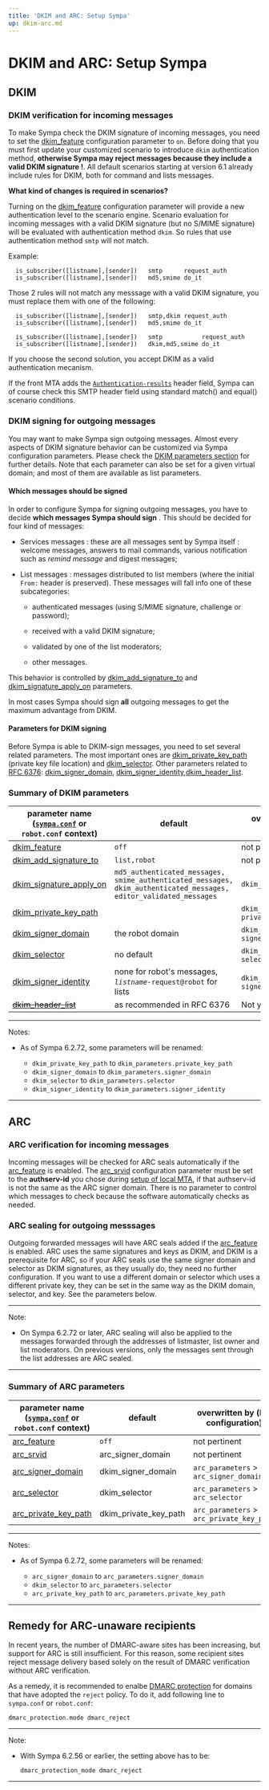 ```yaml
---
title: 'DKIM and ARC: Setup Sympa'
up: dkim-arc.md
---
```


DKIM and ARC: Setup Sympa
=========================

DKIM
----

### DKIM verification for incoming messages

To make Sympa check the DKIM signature of incoming messages, you need to set the [dkim_feature](/gpldoc/man/sympa_config.5.html#dkim_feature) configuration parameter to `on`. Before doing that you must first update your customized scenario to introduce `dkim` authentication method, **otherwise Sympa may reject messages because they include a valid DKIM signature !**. All default scenarios starting at version 6.1 already include rules for DKIM, both for command and lists messages.

**What kind of changes is required in scenarios?**

Turning on the [dkim_feature](/gpldoc/man/sympa_config.5.html#dkim_feature) configuration parameter will provide a new authentication level to the scenario engine. Scenario evaluation for incoming messages with a valid DKIM signature (but no S/MIME signature) will be evaluated with authentication method `dkim`. So rules that use authentication method `smtp` will not match.

Example:

``` code
  is_subscriber([listname],[sender])   smtp      request_auth
  is_subscriber([listname],[sender])   md5,smime do_it
```

Those 2 rules will not match any messsage with a valid DKIM signature, you must replace them with one of the following:

``` code
  is_subscriber([listname],[sender])   smtp,dkim request_auth
  is_subscriber([listname],[sender])   md5,smime do_it

  is_subscriber([listname],[sender])   smtp           request_auth
  is_subscriber([listname],[sender])   dkim,md5,smime do_it
```

If you choose the second solution, you accept DKIM as a valid authentication mecanism.

If the front MTA adds the [`Authentication-results`](https://tools.ietf.org/html/rfc7001) header field, Sympa can of course check this SMTP header field using standard match() and equal() scenario conditions.

### DKIM signing for outgoing messages

You may want to make Sympa sign outgoing messages.  Almost every aspects
of DKIM signature behavior can be customized via Sympa configuration
parameters.  Please check the
[DKIM parameters section](/gpldoc/man/sympa_config.5.html#dkim-dmarc-arc)
for further details.  Note that each parameter can also be set for a given
virtual domain; and most of them are available as list parameters.

#### Which messages should be signed

In order to configure Sympa for signing outgoing messages, you have to decide **which messages Sympa should sign** . This should be decided for four kind of messages:

  - Services messages : these are all messages sent by Sympa itself : welcome messages, answers to mail commands, various notification such as *remind message* and digest messages;

  - List messages : messages distributed to list members (where the initial `From:` header is preserved). These messages will fall info one of these subcategories:

      - authenticated messages (using S/MIME signature, challenge or password);

      - received with a valid DKIM signature;

      - validated by one of the list moderators;

      - other messages.

This behavior is controlled by [dkim_add_signature_to](/gpldoc/man/sympa_config.5.html#dkim_add_signature_to) and [dkim_signature_apply_on](/gpldoc/man/sympa_config.5.html#dkim_signature_apply_on) parameters.

In most cases Sympa should sign **all** outgoing messages to get the maximum advantage from DKIM.

#### Parameters for DKIM signing

Before Sympa is able to DKIM-sign messages, you need to set several related parameters. The most important ones are [dkim_private_key_path](/gpldoc/man/sympa_config.5.html#dkim_private_key_path) (private key file location) and [dkim_selector](/gpldoc/man/sympa_config.5.html#dkim_selector). Other parameters related to [RFC 6376](https://tools.ietf.org/html/rfc6376): [dkim_signer_domain](/gpldoc/man/sympa_config.5.html#dkim_signer_domain), [dkim_signer_identity](/gpldoc/man/sympa_config.5.html#dkim_signer_identity),[dkim_header_list](/gpldoc/man/sympa_config.5.html#dkim_header_list).

### Summary of DKIM parameters

| parameter name ([``sympa.conf``](../layout.md#config) or ``robot.conf`` context) | default | overwritten by (list configuration) |
|---|---|---|
| [dkim_feature](/gpldoc/man/sympa_config.5.html#dkim_feature) | `off` | not pertinent |
| [dkim_add_signature_to](/gpldoc/man/sympa_config.5.html#dkim_add_signature_to) | `list,robot` | not pertinent |
| [dkim_signature_apply_on](/gpldoc/man/sympa_config.5.html#dkim_signature_apply_on) | `md5_authenticated_messages,` `smime_authenticated_messages,` `dkim_authenticated_messages,` `editor_validated_messages` | `dkim_signature_apply_on` |
| [dkim_private_key_path](/gpldoc/man/sympa_config.5.html#dkim_private_key_path) | | `dkim_parameters` > `private_key_path` |
| [dkim_signer_domain](/gpldoc/man/sympa_config.5.html#dkim_signer_domain) | the robot domain | `dkim_parameters` > `signer_domain` |
| [dkim_selector](/gpldoc/man/sympa_config.5.html#dkim_selector) | no default | `dkim_parameters` > `selector` |
| [dkim_signer_identity](/gpldoc/man/sympa_config.5.html#dkim_signer_identity) | none for robot's messages, _`listname`_`-request@robot` for lists | `dkim_parameters` > `signer_identity` |
| ~~[dkim_header_list](/gpldoc/man/sympa_config.5.html#dkim_header_list)~~ | as recommended in RFC 6376 | Not yet implemented |

----
Notes:

  * As of Sympa 6.2.72, some parameters will be renamed:

      - `dkim_private_key_path` to `dkim_parameters.private_key_path`
      - `dkim_signer_domain` to `dkim_parameters.signer_domain`
      - `dkim_selector` to `dkim_parameters.selector`
      - `dkim_signer_identity` to `dkim_parameters.signer_identity`

----

ARC
---

### ARC verification for incoming messages

Incoming messages will be checked for ARC seals automatically if the
[arc_feature](/gpldoc/man/sympa_config.5.html#arc_feature) is enabled.
The [arc_srvid](/gpldoc/man/sympa_config.5.html#arc_srvid) configuration
parameter must be set to the **authserv-id** you chose during
[setup of local MTA](dkim-arc-setup-mta.md), if that authserv-id is not the
same as the ARC signer domain.  There is no parameter to control which
messages to check because the software automatically checks as needed.

### ARC sealing for outgoing messsages

Outgoing forwarded messages will have ARC seals added if the [arc_feature](/gpldoc/man/sympa_config.5.html#arc_feature) is enabled.  ARC uses the same signatures and keys as DKIM, and DKIM is a prerequisite for ARC, so if your ARC seals use the same signer domain and selector as DKIM signatures, as they usually do, they need no further configuration.  If you want to use a different domain or selector which uses a different private key, they can be set in the same way as the DKIM domain, selector, and key. See the parameters below.

----
Note:

  * On Sympa 6.2.72 or later, ARC sealing will also be applied to the
    messages forwarded through the addresses of listmaster, list owner
    and list moderators.
    On previous versions, only the messages sent through the list addresses
    are ARC sealed.

----

### Summary of ARC parameters

| parameter name ([``sympa.conf``](../layout.md#config) or ``robot.conf`` context) | default | overwritten by (list configuration) |
|---|---|---|
| [arc_feature](/gpldoc/man/sympa_config.5.html#arc_feature) | `off` | not pertinent |
| [arc_srvid](/gpldoc/man/sympa_config.5.html#arc_srvid) | arc_signer_domain | not pertinent |
| [arc_signer_domain](/gpldoc/man/sympa_config.5.html#arc_signer_domain) | dkim_signer_domain | `arc_parameters` > `arc_signer_domain` |
| [arc_selector](/gpldoc/man/sympa_config.5.html#arc_selector) | dkim_selector | `arc_parameters` > `arc_selector` |
| [arc_private_key_path](/gpldoc/man/sympa_config.5.html#arc_private_key_path) | dkim_private_key_path | `arc_parameters` > `arc_private_key_path` |

----
Notes:

  * As of Sympa 6.2.72, some parameters will be renamed:

    - `arc_signer_domain` to `arc_parameters.signer_domain`
    - `dkim_selector` to `arc_parameters.selector`
    - `arc_private_key_path` to `arc_parameters.private_key_path`

----

Remedy for ARC-unaware recipients
---------------------------------

In recent years, the number of DMARC-aware sites has been increasing,
but support for ARC is still insufficient.  For this reason, some
recipient sites reject message delivery based solely on the result of DMARC
verification without ARC verification.

As a remedy, it is recommended to enalbe
[DMARC protection](dmarc-protection.md) for domains that have adopted the
`reject` policy.  To do it, add following line to `sympa.conf` or
`robot.conf`:

``` code
dmarc_protection.mode dmarc_reject
```
----
Note:

  * With Sympa 6.2.56 or earlier, the setting above has to be:
    ``` code
    dmarc_protection_mode dmarc_reject
    ```
----

